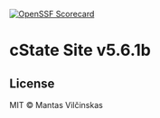 [![OpenSSF Scorecard](https://api.scorecard.dev/projects/github.com/delzory/public-status-page/badge)](https://scorecard.dev/viewer/?uri=github.com/delzory/public-status-page)



# cState Site v5.6.1b

## License

MIT © Mantas Vilčinskas
